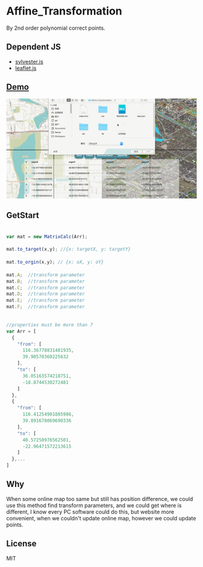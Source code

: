 # Affine_Transformation

By 2nd order polynomial correct points.

## Dependent JS

* [sylvester.js](http://sylvester.jcoglan.com/)
* [leaflet.js](http://leafletjs.com/)

## [Demo](https://bkgiser.github.io/Affine_Transformation/)

![img](css/view.gif)

## GetStart

```javascript

var mat = new MatrixCalc(Arr);

mat.to_target(x,y); //{x: targetX, y: targetY}

mat.to_orgin(x,y); // {x: oX, y: oY}

mat.A;  //transform parameter
mat.B;  //transform parameter
mat.C;  //transform parameter
mat.D;  //transform parameter
mat.E;  //transform parameter
mat.F;  //transform parameter


```



```javascript

//properties must be more than 7
var Arr = [
  {
    "from": [
      116.36778831481935,
      39.90570360225632
    ],
    "to": [
      36.05163574218751,
      -18.8744530272481
    ]
  },
  {
    "from": [
      116.41254901885986,
      39.891678069690336
    ],
    "to": [
      40.57250976562501,
      -22.96471572213615
    ]
  },...
]

```

## Why

When some online map too same but still has position difference, we could use this method find transform parameters,
and we could get where is different, I know every PC software could do this, but website more convenient, 
when we couldn't update online map, however we could update points. 

## License

MIT
